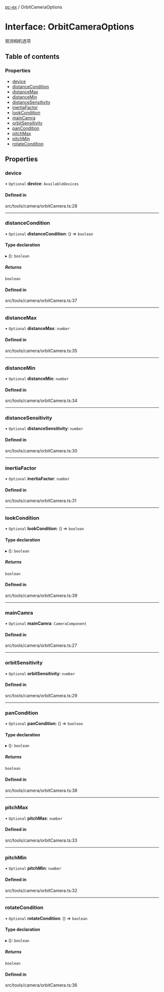 [pc-ex](https://github.com/TheFBplus/pc-ex/blob/master/docs/md/README.md) / OrbitCameraOptions

# Interface: OrbitCameraOptions

观测相机选项

## Table of contents

### Properties

- [device](https://github.com/TheFBplus/pc-ex/blob/master/docs/md/interfaces/OrbitCameraOptions.md#device)
- [distanceCondition](https://github.com/TheFBplus/pc-ex/blob/master/docs/md/interfaces/OrbitCameraOptions.md#distancecondition)
- [distanceMax](https://github.com/TheFBplus/pc-ex/blob/master/docs/md/interfaces/OrbitCameraOptions.md#distancemax)
- [distanceMin](https://github.com/TheFBplus/pc-ex/blob/master/docs/md/interfaces/OrbitCameraOptions.md#distancemin)
- [distanceSensitivity](https://github.com/TheFBplus/pc-ex/blob/master/docs/md/interfaces/OrbitCameraOptions.md#distancesensitivity)
- [inertiaFactor](https://github.com/TheFBplus/pc-ex/blob/master/docs/md/interfaces/OrbitCameraOptions.md#inertiafactor)
- [lookCondition](https://github.com/TheFBplus/pc-ex/blob/master/docs/md/interfaces/OrbitCameraOptions.md#lookcondition)
- [mainCamra](https://github.com/TheFBplus/pc-ex/blob/master/docs/md/interfaces/OrbitCameraOptions.md#maincamra)
- [orbitSensitivity](https://github.com/TheFBplus/pc-ex/blob/master/docs/md/interfaces/OrbitCameraOptions.md#orbitsensitivity)
- [panCondition](https://github.com/TheFBplus/pc-ex/blob/master/docs/md/interfaces/OrbitCameraOptions.md#pancondition)
- [pitchMax](https://github.com/TheFBplus/pc-ex/blob/master/docs/md/interfaces/OrbitCameraOptions.md#pitchmax)
- [pitchMin](https://github.com/TheFBplus/pc-ex/blob/master/docs/md/interfaces/OrbitCameraOptions.md#pitchmin)
- [rotateCondition](https://github.com/TheFBplus/pc-ex/blob/master/docs/md/interfaces/OrbitCameraOptions.md#rotatecondition)

## Properties

### device

• `Optional` **device**: `AvailableDevices`

#### Defined in

src/tools/camera/orbitCamera.ts:28

___

### distanceCondition

• `Optional` **distanceCondition**: () => `boolean`

#### Type declaration

▸ (): `boolean`

##### Returns

`boolean`

#### Defined in

src/tools/camera/orbitCamera.ts:37

___

### distanceMax

• `Optional` **distanceMax**: `number`

#### Defined in

src/tools/camera/orbitCamera.ts:35

___

### distanceMin

• `Optional` **distanceMin**: `number`

#### Defined in

src/tools/camera/orbitCamera.ts:34

___

### distanceSensitivity

• `Optional` **distanceSensitivity**: `number`

#### Defined in

src/tools/camera/orbitCamera.ts:30

___

### inertiaFactor

• `Optional` **inertiaFactor**: `number`

#### Defined in

src/tools/camera/orbitCamera.ts:31

___

### lookCondition

• `Optional` **lookCondition**: () => `boolean`

#### Type declaration

▸ (): `boolean`

##### Returns

`boolean`

#### Defined in

src/tools/camera/orbitCamera.ts:39

___

### mainCamra

• `Optional` **mainCamra**: `CameraComponent`

#### Defined in

src/tools/camera/orbitCamera.ts:27

___

### orbitSensitivity

• `Optional` **orbitSensitivity**: `number`

#### Defined in

src/tools/camera/orbitCamera.ts:29

___

### panCondition

• `Optional` **panCondition**: () => `boolean`

#### Type declaration

▸ (): `boolean`

##### Returns

`boolean`

#### Defined in

src/tools/camera/orbitCamera.ts:38

___

### pitchMax

• `Optional` **pitchMax**: `number`

#### Defined in

src/tools/camera/orbitCamera.ts:33

___

### pitchMin

• `Optional` **pitchMin**: `number`

#### Defined in

src/tools/camera/orbitCamera.ts:32

___

### rotateCondition

• `Optional` **rotateCondition**: () => `boolean`

#### Type declaration

▸ (): `boolean`

##### Returns

`boolean`

#### Defined in

src/tools/camera/orbitCamera.ts:36
